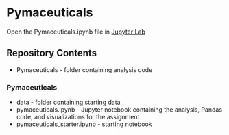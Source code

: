 # Pymaceuticals

Open the Pymaceuticals.ipynb file in [Jupyter Lab](https://jupyter.org/)

## Repository Contents
- Pymaceuticals - folder containing analysis code

### Pymaceuticals
- data - folder containing starting data
- pymaceuticals.ipynb - Jupyter notebook containing the analysis, Pandas code, and visualizations for the assignment
- pymaceuticals_starter.ipynb - starting notebook
